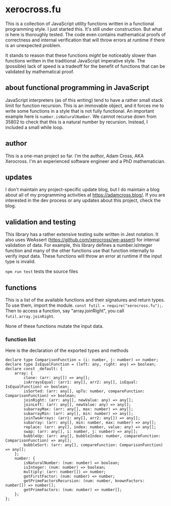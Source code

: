 # xerocross.fu

This is a collection of JavaScript utility functions written in a functional programming style.  I just started this.  It's still under construction.  But what _is_ here is thoroughly tested.  The code even contains mathematical proofs of correctness and internal verification that will throw errors at runtime if there is an unexpected problem.

It stands to reason that these functions _might_ be noticeably slower than functions written in the traditional JavaScript imperative style. The (possible) lack of speed is a tradeoff for the benefit of functions that can be validated by mathematical proof.

## about functional programming in JavaScript

JavaScript interpreters (as of this writing) tend to have a rather small stack limit for function recursion.  This is an immovable object, and it forces me to write some functions in a style that is not fully functional. An important example here is ```number.isNaturalNumber```.  We cannot recurse down from 35802 to check that this is a natural number by recursion. Instead, I included a small while loop.

## author

This is a one-man project so far.  I'm the author, Adam Cross, AKA Xerocross.  I'm an experienced software engineer and a PhD mathematician.

## updates

I don't maintain any project-specific update blog, but I do maintain a blog about all of my programming activities at https://adamcross.blog/.  If you are interested in the dev process or any updates about this project, check the blog.


## validation and testing

This library has a rather extensive testing suite written in Jest notation.  It also uses WeAssert (https://github.com/xerocross/we-assert) for internal validation of data.  For example, this library defines a number.isInteger function and many of the other functions use that function internally to verify input data.  These functions will throw an error at runtime if the input type is invalid.

```npm run test``` tests the source files

## functions

This is a list of the available functions and their signatures and return types.  To use them, import the module. ``const futil = require("xerocross.fu");``.  Then to access a function, say "array.joinRight", you call ``futil.array.joinRight``.

None of these functions mutate the input data.

### function list

Here is the declaration of the exported types and methods

```
declare type ComparisonFunction = (i: number, j: number) => number;
declare type IsEqualFunction = (left: any, right: any) => boolean;
declare const _default: {
    array: {
        clone: (arr: any[]) => any[];
        isArraysEqual: (arr1: any[], arr2: any[], isEqual: IsEqualFunction) => boolean;
        isSorted: (arr: any[], upTo: number, compareFunction: ComparisonFunction) => boolean;
        joinRight: (arr: any[], newValue: any) => any[];
        joinLeft: (arr: any[], newValue: any) => any[];
        subarrayMax: (arr: any[], max: number) => any[];
        subarrayMin: (arr: any[], min: number) => any[];
        joinTwoArrays: (arr1: any[], arr2: any[]) => any[];
        subarray: (arr: any[], min: number, max: number) => any[];
        replace: (arr: any[], index: number, value: any) => any[];
        swap: (arr: any[], i: number, j: number) => any[];
        bubbleUp: (arr: any[], bubbleIndex: number, compareFunction: ComparisonFunction) => any[];
        bubbleSort: (arr: any[], compareFunction: ComparisonFunction) => any[];
    };
    number: {
        isNaturalNumber: (num: number) => boolean;
        isInteger: (num: number) => boolean;
        multiply: (arr: number[]) => number;
        getFirstFactor: (num: number) => number;
        getPrimeFactorsRecursion: (num: number, knownFactors: number[]) => number[];
        getPrimeFactors: (num: number) => number[];
    };
};
```

